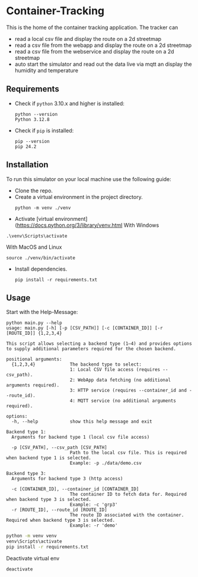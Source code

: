 # Container-Tracking
This is the home of the container tracking application.
The tracker can 
- read a local csv file and display the route on a 2d streetmap 
- read a csv file from the webapp and display the route on a 2d streetmap
- read a csv file from the webservice and display the route on a 2d streetmap
- auto start the simulator and read out the data live via mqtt an display the humidity and temperature

## Requirements
- Check if `python` 3.10.x and higher is installed:
    ```shell
    python --version
    Python 3.12.8
    ```
- Check if `pip` is installed:
    ```shell
    pip --version
    pip 24.2
    ```
    
## Installation
To run this simulator on your local machine use the following guide:
- Clone the repo.
- Create a virtual environment in the project directory.
  ```shell
  python -m venv ./venv
  ```
- Activate [virtual environment](https://docs.python.org/3/library/venv.html
With Windows
```shell
.\venv\Scripts\activate
```

With MacOS and Linux 
  ```shell
  source ./venv/bin/activate
  ```
- Install dependencies.
    ```
    pip install -r requirements.txt
    ```
## Usage
Start with the Help-Message:
```shell
python main.py --help
usage: main.py [-h] [-p [CSV_PATH]] [-c [CONTAINER_ID]] [-r [ROUTE_ID]] {1,2,3,4}

This script allows selecting a backend type (1–4) and provides options to supply additional parameters required for the chosen backend.

positional arguments:
  {1,2,3,4}             The backend type to select:
                        1: Local CSV file access (requires --csv_path).
                        2: WebApp data fetching (no additional arguments required).
                        3: HTTP service (requires --container_id and --route_id).
                        4: MQTT service (no additional arguments required).

options:
  -h, --help            show this help message and exit

Backend type 1:
  Arguments for backend type 1 (local csv file access)

  -p [CSV_PATH], --csv_path [CSV_PATH]
                        Path to the local csv file. This is required when backend type 1 is selected.
                        Example: -p ./data/demo.csv

Backend type 3:
  Arguments for backend type 3 (http access)

  -c [CONTAINER_ID], --container_id [CONTAINER_ID]
                        The container ID to fetch data for. Required when backend type 3 is selected.
                        Example: -c 'grp3'
  -r [ROUTE_ID], --route_id [ROUTE_ID]
                        The route ID associated with the container. Required when backend type 3 is selected.
                        Example: -r 'demo'
```


```bash
python -m venv venv
venv\Scripts\activate  
pip install -r requirements.txt
```
Deactivate virtual env
```bash
deactivate
```


